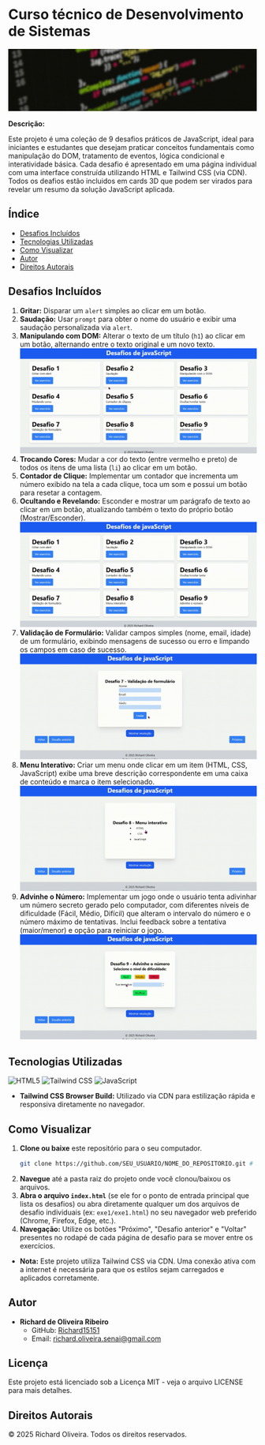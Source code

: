 # Curso técnico de Desenvolvimento de Sistemas

![Imagem de Capa](/gifs/Desafios%20com%20JavaScript.gif)

**Descrição:**

Este projeto é uma coleção de 9 desafios práticos de JavaScript, ideal para iniciantes e estudantes que desejam praticar conceitos fundamentais como manipulação do DOM, tratamento de eventos, lógica condicional e interatividade básica. Cada desafio é apresentado em uma página individual com uma interface construída utilizando HTML e Tailwind CSS (via CDN). Todos os deafios estão incluidos em cards 3D que podem ser virados para revelar um resumo da solução JavaScript aplicada.

## Índice

*   [Desafios Incluídos](#desafios-incluídos)
*   [Tecnologias Utilizadas](#tecnologias-utilizadas)
*   [Como Visualizar](#como-visualizar)
*   [Autor](#autor)
*   [Direitos Autorais](#direitos-autorais)

## Desafios Incluídos

1.  **Gritar:** Disparar um `alert` simples ao clicar em um botão. 
2.  **Saudação:** Usar `prompt` para obter o nome do usuário e exibir uma saudação personalizada via `alert`.
3.  **Manipulando com DOM:** Alterar o texto de um título (`h1`) ao clicar em um botão, alternando entre o texto original e um novo texto.
![desafios 1 a 3](/gifs/desafios.gif)
4.  **Trocando Cores:** Mudar a cor do texto (entre vermelho e preto) de todos os itens de uma lista (`li`) ao clicar em um botão.
5.  **Contador de Clique:** Implementar um contador que incrementa um número exibido na tela a cada clique, toca um som e possui um botão para resetar a contagem.
6.  **Ocultando e Revelando:** Esconder e mostrar um parágrafo de texto ao clicar em um botão, atualizando também o texto do próprio botão (Mostrar/Esconder).
![desafios 1 a 3](/gifs/desafios2.gif)
7.  **Validação de Formulário:** Validar campos simples (nome, email, idade) de um formulário, exibindo mensagens de sucesso ou erro e limpando os campos em caso de sucesso.
![desafios 1 a 3](/gifs/desafio7.gif)
8.  **Menu Interativo:** Criar um menu onde clicar em um item (HTML, CSS, JavaScript) exibe uma breve descrição correspondente em uma caixa de conteúdo e marca o item selecionado.
![desafios 1 a 3](/gifs/desafio8.gif)
9.  **Advinhe o Número:** Implementar um jogo onde o usuário tenta adivinhar um número secreto gerado pelo computador, com diferentes níveis de dificuldade (Fácil, Médio, Difícil) que alteram o intervalo do número e o número máximo de tentativas. Inclui feedback sobre a tentativa (maior/menor) e opção para reiniciar o jogo.
![desafios 1 a 3](/gifs/desafio9.gif)

## Tecnologias Utilizadas

![HTML5](https://img.shields.io/badge/HTML5-E34F26?style=for-the-badge&logo=html5&logoColor=white)
![Tailwind CSS](https://img.shields.io/badge/Tailwind_CSS-38B2AC?style=for-the-badge&logo=tailwind-css&logoColor=white)
![JavaScript](https://img.shields.io/badge/JavaScript-F7DF1E?style=for-the-badge&logo=javascript&logoColor=black)

*   **Tailwind CSS Browser Build:** Utilizado via CDN para estilização rápida e responsiva diretamente no navegador.

## Como Visualizar

1.  **Clone ou baixe** este repositório para o seu computador.
    ```bash
    git clone https://github.com/SEU_USUARIO/NOME_DO_REPOSITORIO.git # Substitua pela URL do seu repositório
    ```
2.  **Navegue** até a pasta raiz do projeto onde você clonou/baixou os arquivos.
3.  **Abra o arquivo `index.html`** (se ele for o ponto de entrada principal que lista os desafios) ou abra diretamente qualquer um dos arquivos de desafio individuais (ex: `exe1/exe1.html`) no seu navegador web preferido (Chrome, Firefox, Edge, etc.).
4.  **Navegação:** Utilize os botões "Próximo", "Desafio anterior" e "Voltar" presentes no rodapé de cada página de desafio para se mover entre os exercícios.

*   **Nota:** Este projeto utiliza Tailwind CSS via CDN. Uma conexão ativa com a internet é necessária para que os estilos sejam carregados e aplicados corretamente.

## Autor

*   **Richard de Oliveira Ribeiro**
    *   GitHub: [Richard15151](https://github.com/Richard15151)
    *   Email: richard.oliveira.senai@gmail.com

## Licença

Este projeto está licenciado sob a Licença MIT - veja o arquivo LICENSE para mais detalhes.

## Direitos Autorais

© 2025 Richard Oliveira. Todos os direitos reservados.
